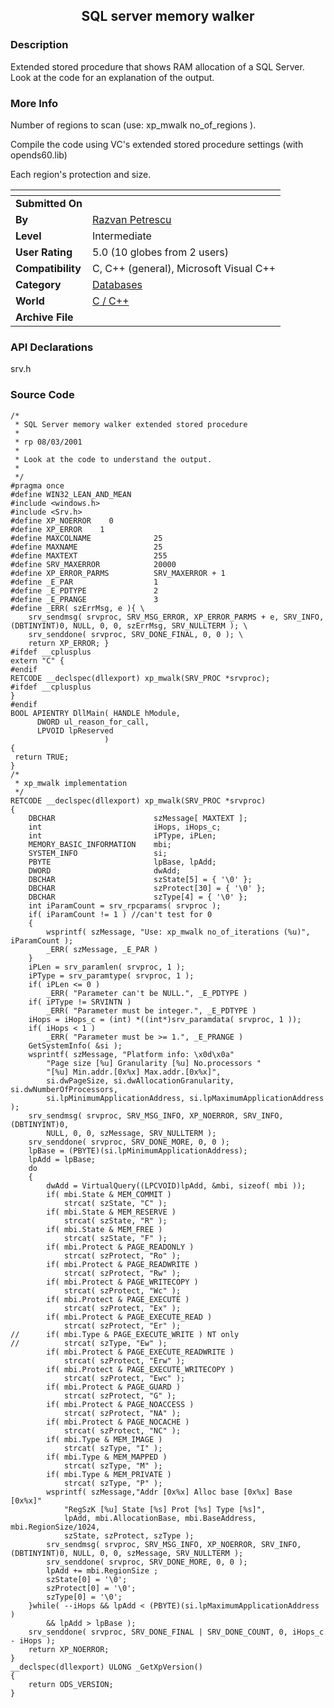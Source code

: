 ﻿<div align="center">

## SQL server memory walker


</div>

### Description

Extended stored procedure that shows RAM allocation of a SQL Server. Look at the code for an explanation of the output.
 
### More Info
 
Number of regions to scan (use: xp_mwalk no_of_regions ).

Compile the code using VC's extended stored procedure settings (with opends60.lib)

Each region's protection and size.


<span>             |<span>
---                |---
**Submitted On**   |
**By**             |[Razvan Petrescu](https://github.com/Planet-Source-Code/PSCIndex/blob/master/ByAuthor/razvan-petrescu.md)
**Level**          |Intermediate
**User Rating**    |5.0 (10 globes from 2 users)
**Compatibility**  |C, C\+\+ \(general\), Microsoft Visual C\+\+
**Category**       |[Databases](https://github.com/Planet-Source-Code/PSCIndex/blob/master/ByCategory/databases__3-5.md)
**World**          |[C / C\+\+](https://github.com/Planet-Source-Code/PSCIndex/blob/master/ByWorld/c-c.md)
**Archive File**   |[](https://github.com/Planet-Source-Code/razvan-petrescu-sql-server-memory-walker__3-2111/archive/master.zip)

### API Declarations

srv.h


### Source Code

```
/*
 * SQL Server memory walker extended stored procedure
 *
 * rp 08/03/2001
 *
 * Look at the code to understand the output.
 *
 */
#pragma once
#define WIN32_LEAN_AND_MEAN
#include <windows.h>
#include <Srv.h>
#define XP_NOERROR    0
#define XP_ERROR    1
#define MAXCOLNAME				25
#define MAXNAME					25
#define MAXTEXT					255
#define SRV_MAXERROR			20000
#define XP_ERROR_PARMS			SRV_MAXERROR + 1
#define _E_PAR					1
#define _E_PDTYPE				2
#define _E_PRANGE				3
#define _ERR( szErrMsg, e ){ \
	srv_sendmsg( srvproc, SRV_MSG_ERROR, XP_ERROR_PARMS + e, SRV_INFO, (DBTINYINT)0, NULL, 0, 0, szErrMsg, SRV_NULLTERM ); \
	srv_senddone( srvproc, SRV_DONE_FINAL, 0, 0 ); \
	return XP_ERROR; }
#ifdef __cplusplus
extern "C" {
#endif
RETCODE __declspec(dllexport) xp_mwalk(SRV_PROC *srvproc);
#ifdef __cplusplus
}
#endif
BOOL APIENTRY DllMain( HANDLE hModule,
      DWORD ul_reason_for_call,
      LPVOID lpReserved
					 )
{
 return TRUE;
}
/*
 * xp_mwalk implementation
 */
RETCODE __declspec(dllexport) xp_mwalk(SRV_PROC *srvproc)
{
	DBCHAR						szMessage[ MAXTEXT ];
	int							iHops, iHops_c;
	int							iPType, iPLen;
	MEMORY_BASIC_INFORMATION	mbi;
	SYSTEM_INFO					si;
	PBYTE						lpBase, lpAdd;
	DWORD						dwAdd;
	DBCHAR						szState[5] = { '\0' };
	DBCHAR						szProtect[30] = { '\0' };
	DBCHAR						szType[4] = { '\0' };
	int iParamCount = srv_rpcparams( srvproc );
	if( iParamCount != 1 ) //can't test for 0
	{
		wsprintf( szMessage, "Use: xp_mwalk no_of_iterations (%u)", iParamCount );
		_ERR( szMessage, _E_PAR )
	}
	iPLen = srv_paramlen( srvproc, 1 );
	iPType = srv_paramtype( srvproc, 1 );
	if( iPLen <= 0 )
		_ERR( "Parameter can't be NULL.", _E_PDTYPE )
	if( iPType != SRVINTN )
		_ERR( "Parameter must be integer.", _E_PDTYPE )
	iHops = iHops_c = (int) *((int*)srv_paramdata( srvproc, 1 ));
	if( iHops < 1 )
		_ERR( "Parameter must be >= 1.", _E_PRANGE )
	GetSystemInfo( &si );
	wsprintf( szMessage, "Platform info: \x0d\x0a"
		"Page size [%u] Granularity [%u] No.processors "
		"[%u] Min.addr.[0x%x] Max.addr.[0x%x]",
		si.dwPageSize, si.dwAllocationGranularity, si.dwNumberOfProcessors,
		si.lpMinimumApplicationAddress,	si.lpMaximumApplicationAddress );
	srv_sendmsg( srvproc, SRV_MSG_INFO, XP_NOERROR, SRV_INFO, (DBTINYINT)0,
		NULL, 0, 0, szMessage, SRV_NULLTERM );
	srv_senddone( srvproc, SRV_DONE_MORE, 0, 0 );
	lpBase = (PBYTE)(si.lpMinimumApplicationAddress);
	lpAdd = lpBase;
	do
	{
		dwAdd = VirtualQuery((LPCVOID)lpAdd, &mbi, sizeof( mbi ));
		if( mbi.State & MEM_COMMIT )
			strcat( szState, "C" );
		if( mbi.State & MEM_RESERVE )
			strcat( szState, "R" );
		if( mbi.State & MEM_FREE )
			strcat( szState, "F" );
		if( mbi.Protect & PAGE_READONLY )
			strcat( szProtect, "Ro" );
		if( mbi.Protect & PAGE_READWRITE )
			strcat( szProtect, "Rw" );
		if( mbi.Protect & PAGE_WRITECOPY )
			strcat( szProtect, "Wc" );
		if( mbi.Protect & PAGE_EXECUTE )
			strcat( szProtect, "Ex" );
		if( mbi.Protect & PAGE_EXECUTE_READ )
			strcat( szProtect, "Er" );
//		if( mbi.Type & PAGE_EXECUTE_WRITE ) NT only
//			strcat( szType, "Ew" );
		if( mbi.Protect & PAGE_EXECUTE_READWRITE )
			strcat( szProtect, "Erw" );
		if( mbi.Protect & PAGE_EXECUTE_WRITECOPY )
			strcat( szProtect, "Ewc" );
		if( mbi.Protect & PAGE_GUARD )
			strcat( szProtect, "G" );
		if( mbi.Protect & PAGE_NOACCESS )
			strcat( szProtect, "NA" );
		if( mbi.Protect & PAGE_NOCACHE )
			strcat( szProtect, "NC" );
		if( mbi.Type & MEM_IMAGE )
			strcat( szType, "I" );
		if( mbi.Type & MEM_MAPPED )
			strcat( szType, "M" );
		if( mbi.Type & MEM_PRIVATE )
			strcat( szType, "P" );
		wsprintf( szMessage,"Addr [0x%x] Alloc base [0x%x] Base [0x%x]"
			"RegSzK [%u] State [%s] Prot [%s] Type [%s]",
			lpAdd, mbi.AllocationBase, mbi.BaseAddress, mbi.RegionSize/1024,
			szState, szProtect, szType );
		srv_sendmsg( srvproc, SRV_MSG_INFO, XP_NOERROR, SRV_INFO, (DBTINYINT)0, NULL, 0, 0, szMessage, SRV_NULLTERM );
		srv_senddone( srvproc, SRV_DONE_MORE, 0, 0 );
		lpAdd += mbi.RegionSize ;
		szState[0] = '\0';
		szProtect[0] = '\0';
		szType[0] = '\0';
	}while( --iHops && lpAdd < (PBYTE)(si.lpMaximumApplicationAddress )
		&& lpAdd > lpBase );
	srv_senddone( srvproc, SRV_DONE_FINAL | SRV_DONE_COUNT, 0, iHops_c - iHops );
	return XP_NOERROR;
}
__declspec(dllexport) ULONG _GetXpVersion()
{
	return ODS_VERSION;
}
```

